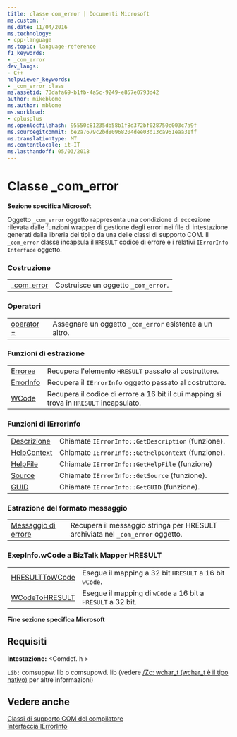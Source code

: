 ```yaml
---
title: classe com_error | Documenti Microsoft
ms.custom: ''
ms.date: 11/04/2016
ms.technology:
- cpp-language
ms.topic: language-reference
f1_keywords:
- _com_error
dev_langs:
- C++
helpviewer_keywords:
- _com_error class
ms.assetid: 70dafa69-b1fb-4a5c-9249-e857e0793d42
author: mikeblome
ms.author: mblome
ms.workload:
- cplusplus
ms.openlocfilehash: 95550c81235db58b1f8d372bf028750c003c7a9f
ms.sourcegitcommit: be2a7679c2bd80968204dee03d13ca961eaa31ff
ms.translationtype: MT
ms.contentlocale: it-IT
ms.lasthandoff: 05/03/2018
---
```

# <a name="comerror-class"></a>Classe _com_error
**Sezione specifica Microsoft**  
  
 Oggetto `_com_error` oggetto rappresenta una condizione di eccezione rilevata dalle funzioni wrapper di gestione degli errori nei file di intestazione generati dalla libreria dei tipi o da una delle classi di supporto COM. Il `_com_error` classe incapsula il `HRESULT` codice di errore e i relativi `IErrorInfo Interface` oggetto.  
  
### <a name="construction"></a>Costruzione  
  
|||  
|-|-|  
|[_com_error](../cpp/com-error-com-error.md)|Costruisce un oggetto `_com_error`.|  
  
### <a name="operators"></a>Operatori  
  
|||  
|-|-|  
|[operator =](../cpp/com-error-operator-equal.md)|Assegnare un oggetto `_com_error` esistente a un altro.|  
  
### <a name="extractor-functions"></a>Funzioni di estrazione  
  
|||  
|-|-|  
|[Erroree](../cpp/com-error-error.md)|Recupera l'elemento `HRESULT` passato al costruttore.|  
|[ErrorInfo](../cpp/com-error-errorinfo.md)|Recupera il `IErrorInfo` oggetto passato al costruttore.|  
|[WCode](../cpp/com-error-wcode.md)|Recupera il codice di errore a 16 bit il cui mapping si trova in `HRESULT` incapsulato.|  
  
### <a name="ierrorinfo-functions"></a>Funzioni di IErrorInfo  
  
|||  
|-|-|  
|[Descrizione](../cpp/com-error-description.md)|Chiamate `IErrorInfo::GetDescription` (funzione).|  
|[HelpContext](../cpp/com-error-helpcontext.md)|Chiamate `IErrorInfo::GetHelpContext` (funzione).|  
|[HelpFile](../cpp/com-error-helpfile.md)|Chiamate `IErrorInfo::GetHelpFile` (funzione)|  
|[Source](../cpp/com-error-source.md)|Chiamate `IErrorInfo::GetSource` (funzione).|  
|[GUID](../cpp/com-error-guid.md)|Chiamate `IErrorInfo::GetGUID` (funzione).|  
  
### <a name="format-message-extractor"></a>Estrazione del formato messaggio  
  
|||  
|-|-|  
|[Messaggio di errore](../cpp/com-error-errormessage.md)|Recupera il messaggio stringa per HRESULT archiviata nel `_com_error` oggetto.|  
  
### <a name="exepinfowcode-to-hresult-mappers"></a>ExepInfo.wCode a BizTalk Mapper HRESULT  
  
|||  
|-|-|  
|[HRESULTToWCode](../cpp/com-error-hresulttowcode.md)|Esegue il mapping a 32 bit `HRESULT` a 16 bit `wCode`.|  
|[WCodeToHRESULT](../cpp/com-error-wcodetohresult.md)|Esegue il mapping di `wCode` a 16 bit a `HRESULT` a 32 bit.|  
  
**Fine sezione specifica Microsoft**  
  
## <a name="requirements"></a>Requisiti  
 **Intestazione:** \<Comdef. h >  
  
 `Lib:` comsuppw. lib o comsuppwd. lib (vedere [/Zc: wchar_t (wchar_t è il tipo nativo)](../build/reference/zc-wchar-t-wchar-t-is-native-type.md) per altre informazioni)  
  
## <a name="see-also"></a>Vedere anche  
 [Classi di supporto COM del compilatore](../cpp/compiler-com-support-classes.md)   
 [Interfaccia IErrorInfo](http://msdn.microsoft.com/en-us/4dda6909-2d9a-4727-ae0c-b5f90dcfa447)